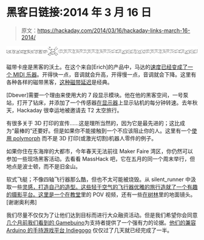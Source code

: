 # 黑客日链接:2014 年 3 月 16 日

> 原文：<https://hackaday.com/2014/03/16/hackaday-links-march-16-2014/>

![hackaday-links-chain](img/da184e9bde007f88b719f5aafc440574.png)

磁带卡座是黑客的沃土。在这个来自[Erich]的产品中，马达的[速度已经变成了一个 MIDI 乐器](http://www.youtube.com/watch?v=YG-v-z8XltI)。开得快一点，音调就会升高，开得慢一点，音调就会下降。这里有各种各样的磁带黑客，[这种磁带延迟](http://hackaday.com/2010/12/20/tape-delay-made-from-recycled-cassette-decks/)是经典。

[Dbever]需要一个理由来使用大的 7 段显示模块。他在他的黑客空间，一号泵站，打开了钻床，并添加了一个传感器[在显示器](http://pumpingstationone.org/2014/03/adding-digital-speed-indication-to-a-drill-press/)上显示钻机的每分钟转速。去年秋天，Hackaday 很幸运地被邀请去 T2 太空旅行。

有很多关于 3D 打印的宣传……这是理所当然的，因为它是最先进的；这比成为“最棒的”还要好。但是如果你不能接触到一个不应该阻止你的人。这里有一个[使用 polymorph](http://letsmakerobots.com/node/40656) 而不是 3D 打印(或激光切割)机器人零件的例子。

如果你住在东海岸的大都市，今年春天无法前往 Maker Faire 湾区，你仍然可以参加一些现场黑客活动。去看看 MassHack 吧，它在五月的同一个周末举行，但地点是波士顿，而不是旧金山。

软式飞艇；不像四轴飞行器那么酷，但也不太可能被烧毁。从 silent_runner 中汲取一些[灵感，打造自己的造型。这些轻于空气的飞行器优雅的旅行造就了一个有趣的摄影平台。这里是](http://silent-runner.net/index.php/Main_Page)[一个在教堂](http://www.youtube.com/watch?v=hEGIlrofiN8)里的 POV 视频，还有一些[在树林](http://www.youtube.com/watch?v=Z0-SO54QaJM)里的地面镜头。[谢谢奥利弗]

我们尽量不仅仅为了让他们达到目标而进行大众融资活动。但是我们希望你会同意[几个月前我们看到的 Gamebuino](http://hackaday.com/2014/02/27/gamebuino-a-handheld-arduino-gaming-console-ready-for-prime-time/)为支持者提供了一个强有力的论据。[他们的兼容 Arduino 的手持游戏平台 Indiegogo](http://www.indiegogo.com/projects/gamebuino-an-arduino-handheld-console) 仅仅过了几天就已经完成了一半。